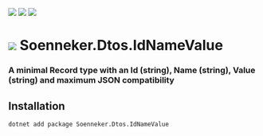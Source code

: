 [![](https://img.shields.io/nuget/v/soenneker.dtos.idnamevalue.svg?style=for-the-badge)](https://www.nuget.org/packages/soenneker.dtos.idnamevalue/)
[![](https://img.shields.io/github/actions/workflow/status/soenneker/soenneker.dtos.idnamevalue/publish-package.yml?style=for-the-badge)](https://github.com/soenneker/soenneker.dtos.idnamevalue/actions/workflows/publish-package.yml)
[![](https://img.shields.io/nuget/dt/soenneker.dtos.idnamevalue.svg?style=for-the-badge)](https://www.nuget.org/packages/soenneker.dtos.idnamevalue/)

# ![](https://user-images.githubusercontent.com/4441470/224455560-91ed3ee7-f510-4041-a8d2-3fc093025112.png) Soenneker.Dtos.IdNameValue
### A minimal Record type with an Id (string), Name (string), Value (string) and maximum JSON compatibility

## Installation

```
dotnet add package Soenneker.Dtos.IdNameValue
```
